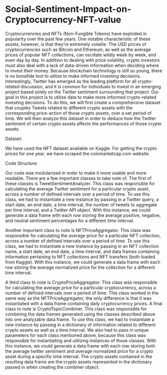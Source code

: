 # Social-Sentiment-Impact-on-Cryptocurrency-NFT-value

Cryptocurrencies and NFTs (Non-Fungible Tokens) have exploded in popularity over the past
few years. One notable characteristic of these assets, however, is that they’re extremely volatile.
The USD prices of cryptocurrencies such as Bitcoin and Ethereum, as well as the average prices
of popular NFT collections, can oscillate wildly week by week, and even day by day. In addition
to dealing with price volatility, crypto investors must also deal with a lack of data-driven
information when deciding where to invest their money. Because blockchain technology is still
so young, there is no bonafide tool to utilize to make informed investing decisions. Interestingly,
Twitter has emerged as the leading platform for all crypto-related discussion, and it is common
for individuals to invest in an emerging project based solely on the Twitter sentiment
surrounding that project. Our goal in this project is to utilize data to make more informed
crypto-related investing decisions. To do this, we will first create a comprehensive dataset that
couples Tweets related to different crypto assets with the corresponding price-action of those
crypto assets, over a set period of time. We will then analyze this dataset in order to deduce how
the Twitter sentiment of certain crypto assets affects the performances of those crypto assets.


Dataset:

We have used the NFT dataset available on Kaggle. For getting the crypto prices for one year, we have 
scraped the coinmarketcap.com website. 


Code Structure:

Our code was modularized in order to make it more usable and more readable. There are a few
important classes to take note of. The first of these classes is TweetSentimentAnalyzer. This class
was responsible for calculating the average Twitter sentiment for a particular crypto asset, across
a number of defined intervals over a period of time. To use this class, we had to instantiate a new
instance by passing in a Twitter query, a start date, an end date, a time interval, the number of
tweets to aggregate per time interval, and a Twitter API object. With this instance, we could
generate a data frame with each row storing the average positive, negative, and neutral sentiment
percentages for a different time interval.

Another important class to note is NFTPriceAggregator. This class was responsible for
calculating the average price for a particular NFT collection, across a number of defined
intervals over a period of time. To use this class, we had to instantiate a new instance by passing
in an NFT collection name, a start date, an end date, a time interval, and data frames containing
information pertaining to NFT collections and NFT transfers (both loaded from Kaggle). With
this instance, we could generate a data frame with each row storing the average normalized price
for the collection for a different time interval.

A third class to note is CryptoPriceAggregator. This class was responsible for calculating the
average price for a particular cryptocurrency, across a number of defined intervals over a period
of time. This class worked in the same way as the NFTPriceAggregator; the only difference is
that it was instantiated with a data frame containing daily cryptocurrency prices.
A final class to note is CryptoTopicCombiner. This class was responsible for combining the data
frames generated using the classes described above into one analyzable data frame. To use this
class, we had to instantiate a new instance by passing in a dictionary of information related to
different crypto assets as well as a time interval. We also had to pass in unique parameters for
each class mentioned above, because this class was responsible for instantiating and utilizing
instances of those classes. With this instance, we could generate a data frame with each row
storing both the average twitter sentiment and average normalized price for a crypto asset during
a specific time interval. The crypto assets contained in the resulting data frame are the crypto
assets represented in the dictionary passed in when creating the combiner object.
